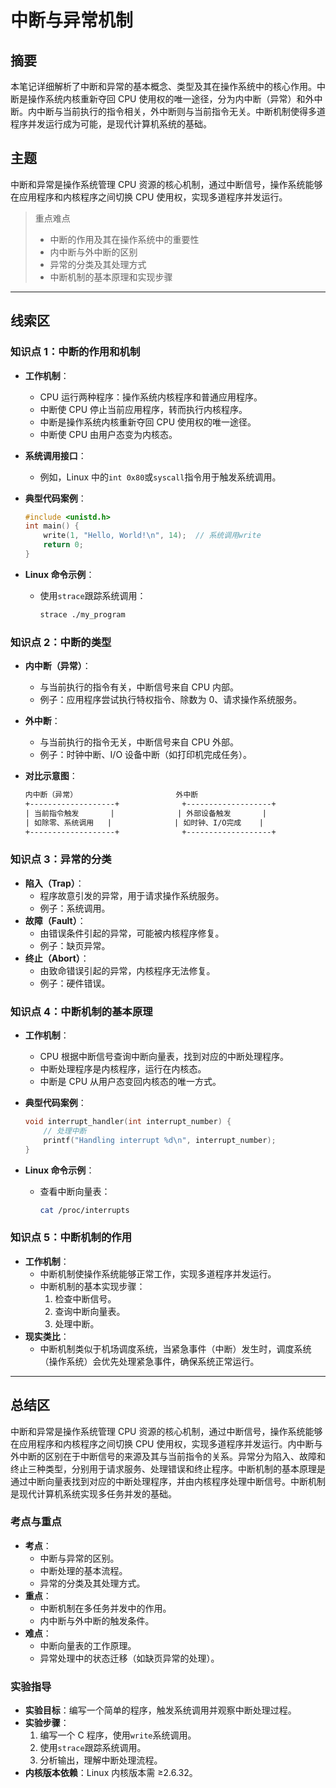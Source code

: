 # 中断与异常机制

## 摘要

本笔记详细解析了中断和异常的基本概念、类型及其在操作系统中的核心作用。中断是操作系统内核重新夺回 CPU 使用权的唯一途径，分为内中断（异常）和外中断。内中断与当前执行的指令相关，外中断则与当前指令无关。中断机制使得多道程序并发运行成为可能，是现代计算机系统的基础。

## 主题

中断和异常是操作系统管理 CPU 资源的核心机制，通过中断信号，操作系统能够在应用程序和内核程序之间切换 CPU 使用权，实现多道程序并发运行。

> 重点难点
>
> - 中断的作用及其在操作系统中的重要性
> - 内中断与外中断的区别
> - 异常的分类及其处理方式
> - 中断机制的基本原理和实现步骤

---

## 线索区

### 知识点 1：中断的作用和机制

- **工作机制**：
  - CPU 运行两种程序：操作系统内核程序和普通应用程序。
  - 中断使 CPU 停止当前应用程序，转而执行内核程序。
  - 中断是操作系统内核重新夺回 CPU 使用权的唯一途径。
  - 中断使 CPU 由用户态变为内核态。
- **系统调用接口**：
  - 例如，Linux 中的`int 0x80`或`syscall`指令用于触发系统调用。
- **典型代码案例**：

  ```c
  #include <unistd.h>
  int main() {
      write(1, "Hello, World!\n", 14);  // 系统调用write
      return 0;
  }
  ```

- **Linux 命令示例**：
  - 使用`strace`跟踪系统调用：
  
    ```bash
    strace ./my_program
    ```

### 知识点 2：中断的类型

- **内中断（异常）**：
  - 与当前执行的指令有关，中断信号来自 CPU 内部。
  - 例子：应用程序尝试执行特权指令、除数为 0、请求操作系统服务。
- **外中断**：
  - 与当前执行的指令无关，中断信号来自 CPU 外部。
  - 例子：时钟中断、I/O 设备中断（如打印机完成任务）。
- **对比示意图**：
  
  ```txt
  内中断（异常）                      外中断
  +-------------------+              +-------------------+
  | 当前指令触发       |              | 外部设备触发       |
  | 如除零、系统调用   |              | 如时钟、I/O完成    |
  +-------------------+              +-------------------+
  ```

### 知识点 3：异常的分类

- **陷入（Trap）**：
  - 程序故意引发的异常，用于请求操作系统服务。
  - 例子：系统调用。
- **故障（Fault）**：
  - 由错误条件引起的异常，可能被内核程序修复。
  - 例子：缺页异常。
- **终止（Abort）**：
  - 由致命错误引起的异常，内核程序无法修复。
  - 例子：硬件错误。

### 知识点 4：中断机制的基本原理

- **工作机制**：
  - CPU 根据中断信号查询中断向量表，找到对应的中断处理程序。
  - 中断处理程序是内核程序，运行在内核态。
  - 中断是 CPU 从用户态变回内核态的唯一方式。
- **典型代码案例**：

  ```cpp
  void interrupt_handler(int interrupt_number) {
      // 处理中断
      printf("Handling interrupt %d\n", interrupt_number);
  }
  ```

- **Linux 命令示例**：
  - 查看中断向量表：

    ```bash
    cat /proc/interrupts
    ```

### 知识点 5：中断机制的作用

- **工作机制**：
  - 中断机制使操作系统能够正常工作，实现多道程序并发运行。
  - 中断机制的基本实现步骤：
    1. 检查中断信号。
    2. 查询中断向量表。
    3. 处理中断。
- **现实类比**：
  - 中断机制类似于机场调度系统，当紧急事件（中断）发生时，调度系统（操作系统）会优先处理紧急事件，确保系统正常运行。

---

## 总结区

中断和异常是操作系统管理 CPU 资源的核心机制，通过中断信号，操作系统能够在应用程序和内核程序之间切换 CPU 使用权，实现多道程序并发运行。内中断与外中断的区别在于中断信号的来源及其与当前指令的关系。异常分为陷入、故障和终止三种类型，分别用于请求服务、处理错误和终止程序。中断机制的基本原理是通过中断向量表找到对应的中断处理程序，并由内核程序处理中断信号。中断机制是现代计算机系统实现多任务并发的基础。

### 考点与重点

- **考点**：
  - 中断与异常的区别。
  - 中断处理的基本流程。
  - 异常的分类及其处理方式。
- **重点**：
  - 中断机制在多任务并发中的作用。
  - 内中断与外中断的触发条件。
- **难点**：
  - 中断向量表的工作原理。
  - 异常处理中的状态迁移（如缺页异常的处理）。

### 实验指导

- **实验目标**：编写一个简单的程序，触发系统调用并观察中断处理过程。
- **实验步骤**：
  1. 编写一个 C 程序，使用`write`系统调用。
  2. 使用`strace`跟踪系统调用。
  3. 分析输出，理解中断处理流程。
- **内核版本依赖**：Linux 内核版本需 ≥2.6.32。
